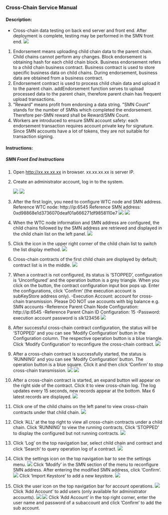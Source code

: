 ###  Cross-Chain Service Manual
#### Description:
- Cross-chain data testing on back end server and front end. After deployment is complete, testing may be performed in the SMN front end.
![](images/wtc_logo.jpg)
1. Endorsement means uploading child chain data to the parent chain. Child chains cannot perform any changes. Block endorsement is obtaining hash for each child chain block. Business endorsement refers to a child chain business contract. Business contract is used to store specific business data on child chains. During endorsement, business data are obtained from a business contract.
2. Endorsement contract is used to process child chain data and upload it to the parent chain. addEndorsement function serves to upload processed data to the parent chain, therefore parent chain has frequent upload transactions.
3. "Reward" means profit from endorsing a data string. "SMN Count" stands for the number of SMNs which completed the endorsement. Therefore per-SMN reward shall be Reward/SMN Count.
4. Workers are introduced to ensure SMN account safety: each endorsement transaction requires account private key for signature. Since SMN accounts have a lot of tokens, they are not suitable for transaction signing.
#### Instructions:
##### SMN Front End Instructions

1. Open http://xx.xx.xx.xx in browser. xx.xx.xx.xx is server IP.
1. Create an administrator account, log in to the system.

   ![](images/1.png)
   ![](images/2.png)
1. After the first login, you need to configure WTC node and SMN address.
 Reference WTC node: http://ip:6545
Reference SMN address: 0xd98868e1d3736070deaf01a666271df9858110e7
![](images/3.png)
![](images/4.png)
1. When the WTC node information and SMN address are configured, the child chains followed by the SMN address are retrieved and displayed in the child chain list on the left panel.
![](images/5.png)
1. Click the icon in the upper right corner of the child chain list to switch the list display method.
![](images/6.png)
1. Cross-chain contracts of the first child chain are displayed by default; contract list is in the middle.
![](images/7.png)
1. When a contract is not configured, its status is ‘STOPPED’, configuration is ‘Unconfigured’ and the operation button is a grey triangle. When you click on the button, the contract configuration input box pops up. Enter the configurations, click ‘Confirm’ (the execution account is subKeyStore address only).
 -Execution Account: account for cross-chain transmission. Please DO NOT use accounts     with big balance e.g. SMN accounts
 -Reference Parent Chain Node Configuration: http://ip:6545
 -Reference Parent Chain ID Configuration: 15
 -Password: execution account password is slk123456
 ![](images/8.png)
1. After successful cross-chain contract configuration, the status will be ‘STOPPED’ and you can see ‘Modify Configuration’ button in the Configuration column. The respective operation button is a blue triangle. Click ‘Modify Configuration’ to reconfigure the cross-chain contract.
![](images/9.png)
1. After a cross-chain contract is successfully started, the status is ‘RUNNING’ and you can see ‘Modify Configuration’ button. The operation button is a blue square. Click it and then click ‘Confirm’ to stop cross-chain transmission.
![](images/10.png)
![](images/11.png)
1. After a cross-chain contract is started, an expand button will appear on the right side of the contract. Click it to view cross-chain log. The log updates every 15 seconds, new records appear at the bottom. Max 6 latest records are displayed.
![](images/12.png)
1. Click one of the child chains on the left panel to view cross-chain contracts under that child chain.
![](images/13.png)
1. Click ‘ALL’ at the top right to view all cross-chain contracts under a child chain. Click ‘RUNNING’ to view the running contracts. Click ‘STOPPED’ to display the configured but not running contracts.
![](images/14.png)
1. Click ‘Log’ on the top navigation bar, select child chain and contract and click ‘Search’ to query operation log of a contract.
![](images/15.png)
1. Click the settings icon on the top navigation bar to see the settings menu.
![](images/16.png)
Click ‘Modify’ in the SMN section of the menu to reconfigure SMN address. After entering the modified SMN address, click ‘Confirm’.
![](images/17.png)
Click ‘Import Keystore’ to add a new keystore.
![](images/18.png)
1. Click the user icon on the top navigation bar for account operations.
![](images/19.png)
Click ‘Add Account’ to add users (only available for administrator accounts).
![](images/20.png)
![](images/21.png)
Click ‘Add Account’ in the top right corner, enter the user name and password of a subaccount and click ’Confirm’ to add the sub account.


